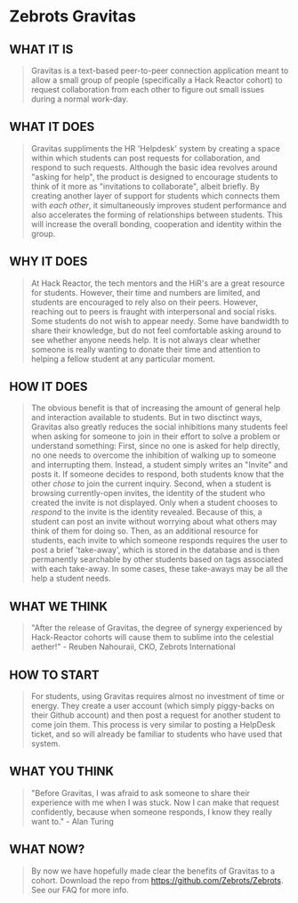 # Zebrots Gravitas #

## WHAT IT IS ##
  > Gravitas is a text-based peer-to-peer connection application meant to allow a small group of people (specifically a Hack Reactor cohort) to request collaboration from each other to figure out small issues during a normal work-day.

## WHAT IT DOES ##
  > Gravitas suppliments the HR 'Helpdesk' system by creating a space within which students can post requests for collaboration, and respond to such requests. Although the basic idea revolves around "asking for help", the product is designed to encourage students to think of it more as "invitations to collaborate", albeit briefly. By creating another layer of support for students which connects them with *each other*, it simultaneously improves student performance and also accelerates the forming of relationships between students. This will increase the overall bonding, cooperation and identity within the group.

## WHY IT DOES ##
  > At Hack Reactor, the tech mentors and the HiR's are a great resource for students. However, their time and numbers are limited, and students are encouraged to rely also on their peers. However, reaching out to peers is fraught with interpersonal and social risks. Some students do not wish to appear needy. Some have bandwidth to share their knowledge, but do not feel comfortable asking around to see whether anyone needs help. It is not always clear whether someone is really wanting to donate their time and attention to helping a fellow student at any particular moment. 

## HOW IT DOES ##
  > The obvious benefit is that of increasing the amount of general help and interaction available to students. But in two disctinct ways, Gravitas also greatly reduces the social inhibitions many students feel when asking for someone to join in their effort to solve a problem or understand something:
  First, since no one is asked for help directly, no one needs to overcome the inhibition of walking up to someone and interrupting them. Instead, a student simply writes an "Invite" and posts it. If someone decides to respond, both students know that the other *chose* to join the current inquiry. 
  Second, when a student is browsing currently-open invites, the identity of the student who created the invite is not displayed. Only when a student chooses to *respond* to the invite is the identity revealed. Because of this, a student can post an invite without worrying about what others may think of them for doing so.
  Then, as an additional resource for students, each invite to which someone responds requires the user to post a brief 'take-away', which is stored in the database and is then permanently searchable by other students based on tags associated with each take-away. In some cases, these take-aways may be all the help a student needs.

## WHAT WE THINK ##
  > "After the release of Gravitas, the degree of synergy experienced by Hack-Reactor cohorts will cause them to sublime into the celestial aether!" - Reuben Nahouraii, CKO, Zebrots International

## HOW TO START ##
  > For students, using Gravitas requires almost no investment of time or energy. They create a user account (which simply piggy-backs on their Github account) and then post a request for another student to come join them. This process is very similar to posting a HelpDesk ticket, and so will already be familiar to students who have used that system.  

## WHAT YOU THINK ##
  > "Before Gravitas, I was afraid to ask someone to share their experience with me when I was stuck. Now I can make that request confidently, because when someone responds, I know they really want to." - Alan Turing

## WHAT NOW? ##
  > By now we have hopefully made clear the benefits of Gravitas to a cohort. Download the repo from https://github.com/Zebrots/Zebrots. See our FAQ for more info.
